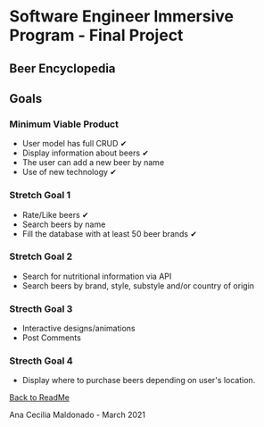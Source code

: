 # Software Engineer Immersive Program - Final Project

## Beer Encyclopedia

## Goals
### Minimum Viable Product
+ User model has full CRUD ✔︎
+ Display information about beers ✔︎
+ The user can add a new beer by name
+ Use of new technology ✔︎

### Stretch Goal 1
+ Rate/Like beers ✔︎
+ Search beers by name
+ Fill the database with at least 50 beer brands ✔︎

### Stretch Goal 2
+ Search for nutritional information via API
+ Search beers by brand, style, substyle and/or country of origin

### Strecth Goal 3
+ Interactive designs/animations
+ Post Comments

### Strecth Goal 4
+ Display where to purchase beers depending on user's location.

[Back to ReadMe](../readme.md)

Ana Cecilia Maldonado - March 2021